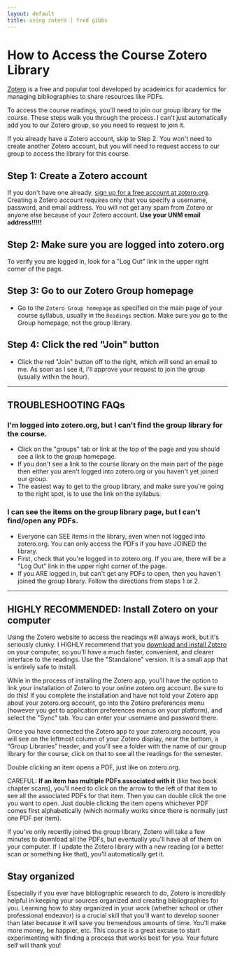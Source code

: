 ```yaml
---
layout: default
title: using zotero | fred gibbs  
---
```


# How to Access the Course Zotero Library

[Zotero](http://zotero.org) is a free and popular tool developed by academics for academics for managing bibliographies to share resources like PDFs.

To access the course readings, you'll need to join our group library for the course. These steps walk you through the process. I can't just automatically add you to our Zotero group, so you need to request to join it.

If you already have a Zotero account, skip to Step 2. You won't need to create another Zotero account, but you will need to request access to our group to access the library for this course.



## Step 1: Create a Zotero account
If you don't have one already, [sign up for a free account at zotero.org](https://www.zotero.org/user/register). Creating a Zotero account requires only that you specify a username, password, and email address. You will not get any spam from Zotero or anyone else because of your Zotero account. **Use your UNM email address!!!!!**


## Step 2: Make sure you are logged into zotero.org
To verify you are logged in, look for a "Log Out" link in the upper right corner of the page.


## Step 3: Go to our Zotero Group homepage
- Go to the `Zotero Group homepage` as specified on the main page of your course syllabus, usually in the `Readings` section. Make sure you go to the Group homepage, not the group library.

## Step 4: Click the red "Join" button
- Click the red "Join" button off to the right, which will send an email to me. As soon as I see it, I'll approve your request to join the group (usually within the hour).


---


## TROUBLESHOOTING FAQs

### I'm logged into zotero.org, but I can't find the group library for the course.
- Click on the "groups" tab or link at the top of the page and you should see a link to the group homepage.
- If you don't see a link to the course library on the main part of the page then either you aren't logged into zotero.org or you haven't yet joined our group.
- The easiest way to get to the group library, and make sure you're going to the right spot, is to use the link on the syllabus.


### I can see the items on the group library page, but I can't find/open any PDFs.
- Everyone can SEE items in the library, even when not logged into zotero.org. You can only access the PDFs if you have JOINED the library.
- First, check that you're logged in to zotero.org. If you are, there will be a "Log Out" link in the upper right corner of the page.
- If you ARE logged in, but can't get any PDFs to open, then you haven't joined the group library. Follow the directions from steps 1 or 2.


---

## HIGHLY RECOMMENDED: Install Zotero on your computer
Using the Zotero website to access the readings will always work, but it's seriously clunky. I HIGHLY recommend that you [download and install Zotero](https://www.zotero.org/download/) on your computer, so you'll have a much faster, convenient, and clearer interface to the readings. Use the "Standalone" version. It is a small app that is entirely safe to install.

While in the process of installing the Zotero app, you'll have the option to link your installation of Zotero to your online zotero.org account. Be sure to do this! If you complete the installation and have not told your Zotero app about your zotero.org account, go into the Zotero preferences menu (however you get to application preferences menus on your platform), and select the "Sync" tab. You can enter your username and password there.

Once you have connected the Zotero app to your zotero.org account, you will see on the leftmost column of your Zotero display, near the bottom, a “Group Libraries” header, and you'll see a  folder with the name of our group library for the course; click on that to see all the readings for the semester.

Double clicking an item opens a PDF, just like on zotero.org.

CAREFUL: **If an item has multiple PDFs associated with it** (like two book chapter scans), you'll need to click on the arrow to the left of that item to see all the associated PDFs for that item. Then you can double click the one you want to open. Just double clicking the item opens whichever PDF comes first alphabetically (which normally works since there is normally just one PDF per item).

If you've only recently joined the group library, Zotero will take a few minutes to download all the PDFs, but eventually you'll have all of them on your computer. If I update the Zotero library with a new reading (or a better scan or something like that), you'll automatically get it.


## Stay organized
Especially if you ever have bibliographic research to do, Zotero is incredibly helpful in keeping your sources organized and creating bibliographies for you. Learning how to stay organized in your work (whether school or other professional endeavor) is a crucial skill that you'll want to develop sooner than later because it will save you tremendous amounts of time. You'll make more money, be happier, etc. This course is a great excuse to start experimenting with finding a process that works best for you. Your future self will thank you!

